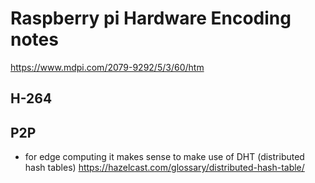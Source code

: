 # Raspberry pi Hardware Encoding notes
https://www.mdpi.com/2079-9292/5/3/60/htm

## H-264

## P2P

*   for edge computing it makes sense to make use of DHT (distributed hash tables) https://hazelcast.com/glossary/distributed-hash-table/
## 